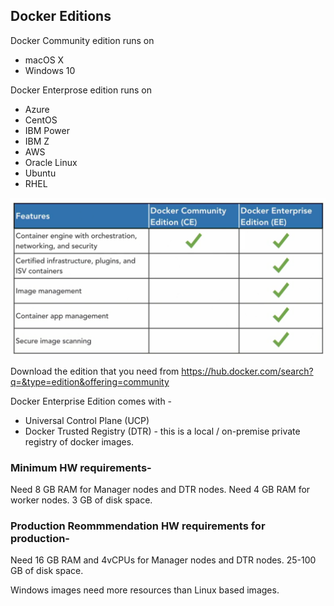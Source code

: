 
## Docker Editions

Docker Community edition runs on 
* macOS X
* Windows 10

Docker Enterprose edition runs on 
* Azure
* CentOS
* IBM Power
* IBM Z
* AWS
* Oracle Linux
* Ubuntu
* RHEL

![Docker Editions](./images/docker_editions.png)

Download the edition that you need from https://hub.docker.com/search?q=&type=edition&offering=community

Docker Enterprise Edition comes with -
* Universal Control Plane (UCP)
* Docker Trusted Registry (DTR) - this is a local / on-premise private registry of docker images.

### Minimum HW requirements-
Need 8 GB RAM for Manager nodes and DTR nodes.
Need 4 GB RAM for worker nodes.
3 GB of disk space.

### Production Reommmendation HW requirements for production-
Need 16 GB RAM and 4vCPUs for Manager nodes and DTR nodes.
25-100 GB of disk space.

Windows images need more resources than Linux based images.






